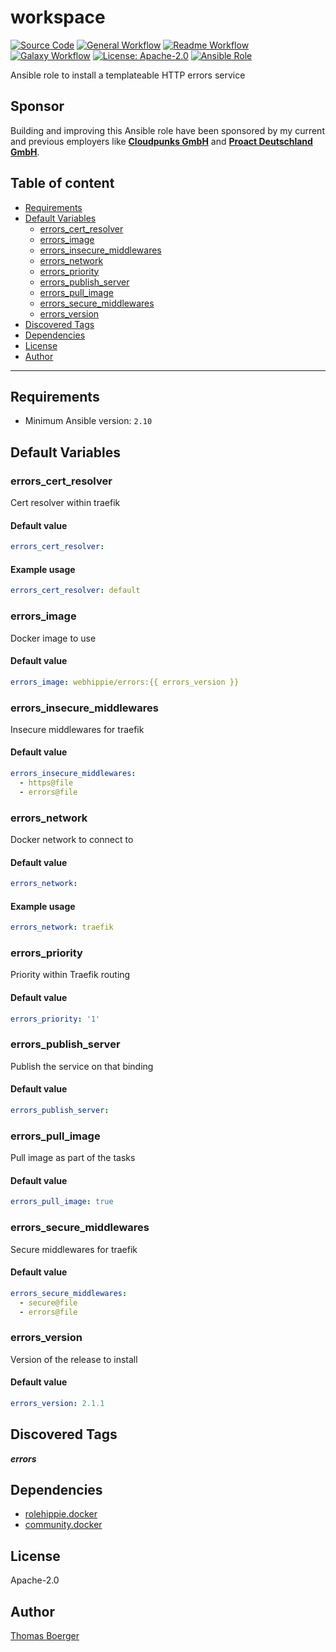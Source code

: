 # workspace

[![Source Code](https://img.shields.io/badge/github-source%20code-blue?logo=github&logoColor=white)](https://github.com/rolehippie/errors)
[![General Workflow](https://github.com/rolehippie/errors/actions/workflows/general.yml/badge.svg)](https://github.com/rolehippie/errors/actions/workflows/general.yml)
[![Readme Workflow](https://github.com/rolehippie/errors/actions/workflows/docs.yml/badge.svg)](https://github.com/rolehippie/errors/actions/workflows/docs.yml)
[![Galaxy Workflow](https://github.com/rolehippie/errors/actions/workflows/galaxy.yml/badge.svg)](https://github.com/rolehippie/errors/actions/workflows/galaxy.yml)
[![License: Apache-2.0](https://img.shields.io/github/license/rolehippie/errors)](https://github.com/rolehippie/errors/blob/master/LICENSE)
[![Ansible Role](https://img.shields.io/badge/role-rolehippie.errors-blue)](https://galaxy.ansible.com/rolehippie/errors)

Ansible role to install a templateable HTTP errors service

## Sponsor

Building and improving this Ansible role have been sponsored by my current and previous employers like **[Cloudpunks GmbH](https://cloudpunks.de)** and **[Proact Deutschland GmbH](https://www.proact.eu)**.

## Table of content

- [Requirements](#requirements)
- [Default Variables](#default-variables)
  - [errors_cert_resolver](#errors_cert_resolver)
  - [errors_image](#errors_image)
  - [errors_insecure_middlewares](#errors_insecure_middlewares)
  - [errors_network](#errors_network)
  - [errors_priority](#errors_priority)
  - [errors_publish_server](#errors_publish_server)
  - [errors_pull_image](#errors_pull_image)
  - [errors_secure_middlewares](#errors_secure_middlewares)
  - [errors_version](#errors_version)
- [Discovered Tags](#discovered-tags)
- [Dependencies](#dependencies)
- [License](#license)
- [Author](#author)

---

## Requirements

- Minimum Ansible version: `2.10`

## Default Variables

### errors_cert_resolver

Cert resolver within traefik

#### Default value

```YAML
errors_cert_resolver:
```

#### Example usage

```YAML
errors_cert_resolver: default
```

### errors_image

Docker image to use

#### Default value

```YAML
errors_image: webhippie/errors:{{ errors_version }}
```

### errors_insecure_middlewares

Insecure middlewares for traefik

#### Default value

```YAML
errors_insecure_middlewares:
  - https@file
  - errors@file
```

### errors_network

Docker network to connect to

#### Default value

```YAML
errors_network:
```

#### Example usage

```YAML
errors_network: traefik
```

### errors_priority

Priority within Traefik routing

#### Default value

```YAML
errors_priority: '1'
```

### errors_publish_server

Publish the service on that binding

#### Default value

```YAML
errors_publish_server:
```

### errors_pull_image

Pull image as part of the tasks

#### Default value

```YAML
errors_pull_image: true
```

### errors_secure_middlewares

Secure middlewares for traefik

#### Default value

```YAML
errors_secure_middlewares:
  - secure@file
  - errors@file
```

### errors_version

Version of the release to install

#### Default value

```YAML
errors_version: 2.1.1
```

## Discovered Tags

**_errors_**

## Dependencies

- [rolehippie.docker](https://github.com/rolehippie/docker)
- [community.docker](https://github.com/ansible-collections/community.docker)

## License

Apache-2.0

## Author

[Thomas Boerger](https://github.com/tboerger)
